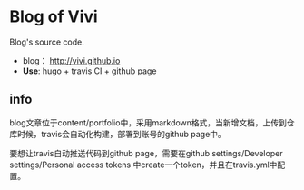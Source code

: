 # Blog of Vivi

Blog's source code.

* blog： http://vivi.github.io 
* **Use**:  hugo + travis CI + github page 

## info
blog文章位于content/portfolio中，采用markdown格式，当新增文档，上传到仓库时候，travis会自动化构建，部署到账号的github page中。

要想让travis自动推送代码到github page，需要在github  settings/Developer settings/Personal access tokens 中create一个token，并且在travis.yml中配置。
